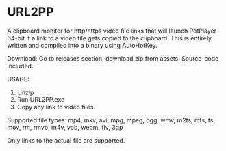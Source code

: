 # URL2PP
A clipboard monitor for http/https video file links that will launch PotPlayer 64-bit if a link to a video file gets copied to the clipboard.
This is entirely written and compiled into a binary using AutoHotKey.

Download: Go to releases section, download zip from assets. Source-code included.

USAGE:
1. Unzip
2. Run URL2PP.exe
3. Copy any link to video files.

Supported file types: mp4, mkv, avi, mpg, mpeg, ogg, wmv, m2ts, mts, ts, mov, rm, rmvb, m4v, vob, webm, flv, 3gp

Only links to the actual file are supported.
